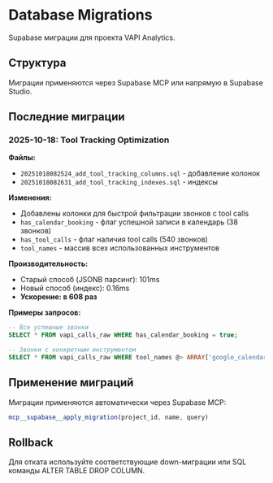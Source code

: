 # Database Migrations

Supabase миграции для проекта VAPI Analytics.

## Структура

Миграции применяются через Supabase MCP или напрямую в Supabase Studio.

## Последние миграции

### 2025-10-18: Tool Tracking Optimization

**Файлы:**
- `20251018082524_add_tool_tracking_columns.sql` - добавление колонок
- `20251018082631_add_tool_tracking_indexes.sql` - индексы

**Изменения:**
- Добавлены колонки для быстрой фильтрации звонков с tool calls
- `has_calendar_booking` - флаг успешной записи в календарь (38 звонков)
- `has_tool_calls` - флаг наличия tool calls (540 звонков)
- `tool_names` - массив всех использованных инструментов

**Производительность:**
- Старый способ (JSONB парсинг): 101ms
- Новый способ (индекс): 0.16ms
- **Ускорение: в 608 раз**

**Примеры запросов:**
```sql
-- Все успешные звонки
SELECT * FROM vapi_calls_raw WHERE has_calendar_booking = true;

-- Звонки с конкретным инструментом
SELECT * FROM vapi_calls_raw WHERE tool_names @> ARRAY['google_calendar_tool'];
```

## Применение миграций

Миграции применяются автоматически через Supabase MCP:
```javascript
mcp__supabase__apply_migration(project_id, name, query)
```

## Rollback

Для отката используйте соответствующие down-миграции или SQL команды ALTER TABLE DROP COLUMN.
